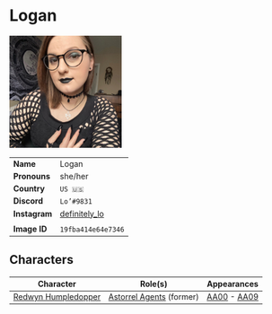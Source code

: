 # Logan

<img src="https://raw.githubusercontent.com/jesskelsall/astarus-images/main/players/19fba414e64e7346.png" height="200" />

|||
| --- | --- |
| **Name** | Logan | player.3
| **Pronouns** | she/her |
| **Country** | `US 🇺🇸` |
| **Discord** | `Lo’#9831` |
| **Instagram** | [definitely_lo](https://www.instagram.com/definitely_lo/) |
||
| **Image ID** | `19fba414e64e7346` |

## Characters

| Character | Role(s) | Appearances |
| --- | --- | --- |
| [Redwyn Humpledopper](../characters/redwyn-humpledopper.md) | [Astorrel Agents](../campaigns/C2-astorrel-agents.md) (former) | [AA00](../sessions/AA00.md) - [AA09](../sessions/AA09.md) |
